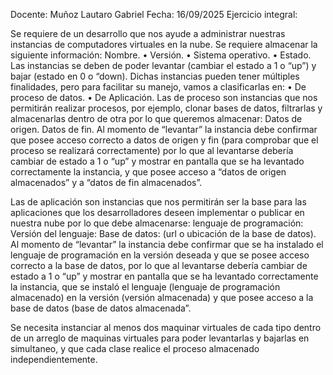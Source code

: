 Docente: Muñoz Lautaro Gabriel
Fecha: 16/09/2025
Ejercicio integral:

Se requiere de un desarrollo que nos ayude a administrar nuestras instancias de computadores virtuales en la nube.
Se requiere almacenar la siguiente información:
Nombre.
•	Versión.
•	Sistema operativo.
•	Estado.
Las instancias se deben de poder levantar (cambiar el estado a 1 o “up”) y bajar (estado en 0 o “down).
Dichas instancias pueden tener múltiples finalidades, pero para facilitar su manejo, vamos a clasificarlas en:
•	De proceso de datos.
•	De Aplicación.
Las de proceso son instancias que nos permitirán realizar procesos, por ejemplo, clonar bases de datos, filtrarlas y almacenarlas dentro de otra por lo que queremos almacenar:
Datos de origen.
Datos de fin.
Al momento de “levantar” la instancia debe confirmar que posee acceso correcto a datos de origen y fin (para comprobar que el proceso se realizará correctamente) por lo que al levantarse debería cambiar de estado a 1 o “up” y mostrar en pantalla que se ha levantado correctamente la instancia, y que posee acceso a “datos de origen almacenados” y a “datos de fin almacenados”.

Las de aplicación son instancias que nos permitirán ser la base para las aplicaciones que los desarrolladores deseen implementar o publicar en nuestra nube por lo que debe almacenarse:
lenguaje de programación:
Versión del lenguaje:
Base de datos: (url o ubicación de la base de datos).
Al momento de “levantar” la instancia debe confirmar que se ha instalado el lenguaje de programación en la versión deseada y que se posee acceso correcto a la base de datos, por lo que al levantarse debería cambiar de estado a 1 o “up” y mostrar en pantalla que se ha levantado correctamente la instancia, que se instaló el lenguaje (lenguaje de programación almacenado) en la versión (versión almacenada) y que posee acceso a la base de datos (base de datos almacenada”.


Se necesita instanciar al menos dos maquinar virtuales de cada tipo dentro de un arreglo de maquinas virtuales para poder levantarlas y bajarlas en simultaneo, y que cada clase realice el proceso almacenado independientemente.


